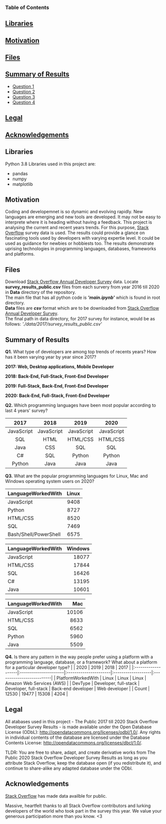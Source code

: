 

### Table of Contents

## [Libraries](#lib)

## [Motivation](#motiv)

## [Files](#fil)

## [Summary of Results](#summary)

 - [Question 1](#q1)
 - [Question 2](#q2)
 - [Question 3](#q3)
 - [Question 4](#q4)
 
 ## [Legal](#leg)

## [Acknowledgements](#ack)

## Libraries <a name="lib"></a>

Python 3.8 Libraries used in this project are:  

- pandas
- numpy 
- matplotlib 


## Motivation <a name="motiv"></a>

Coding and developemnet is so dynamic and evolving rapidly. New languages are emerging and new tools are developed. It may not be easy to interprete where it is heading without having a feedback. This project is analysing the current and recent years trends. For this purpose, [Stack Overflow](https://insights.stackoverflow.com/survey) survey data is used. The results could provide a glance on fascinating tools used by developers with varying expertie level. It could be used as guidance for newbies or hobbiests too. The results demonstrate uprising technologies in programming languages, databases, frameworks and platforms.

## Files<a name="fil"></a>

Download [Stack Overflow Annual Developer Survey](https://insights.stackoverflow.com/survey) data. Locate __survey_results_public.csv__ files from each survery from year 2016 till 2020 in __Data__ directory of the repository.<br/>
The main file that has all python code is **_'main.ipynb'_** which is found in root directory.<br/>
__Data__ files are __*csv*__ format which are to be downloaded from [Stack Overflow Annual Developer Survey](https://insights.stackoverflow.com/survey).<br/>
The final path in data directory, for 2017 survey for instance, would be as follows:
_'./data/2017/survey_results_public.csv'_<br/>


## Summary of Results <a name="summary"></a>

**Q1.** What type of developers are among top trends of recents years? How has it been varying year by year since 2017?
<a name="q1"></a>

__2017: Web, Desktop applications, Mobile Developer__

__2018: Back-End, Full-Stack, Front-End Developer__

__2019: Full-Stack, Back-End, Front-End Developer__

__2020: Back-End, Full-Stack, Front-End Developer__


**Q2.** Which programming languages have been most popular according to last 4 years' survey?
<a name="q2"></a>

|2017        |  2018     | 2019     | 2020     |
|:----------:|:---------:|:--------:|:--------:|
| JavaScript |JavaScript |JavaScript|JavaScript|
| SQL        |HTML       |HTML/CSS  |HTML/CSS  |
| Java       |CSS        |SQL       |SQL       |
| C#         |SQL        |Python    |Python    |
| Python     |Java       |Java      |Java      |

**Q3.** What are the popular programming languages for Linux, Mac and Windows operating system users on 2020?
<a name="q3"></a>

| LanguageWorkedWith    |   Linux |
|:----------------------|--------:|
| JavaScript            |    9408 |
| Python                |    8727 |
| HTML/CSS              |    8520 |
| SQL                   |    7469 |
| Bash/Shell/PowerShell |    6575 |


| LanguageWorkedWith   |   Windows |
|:---------------------|----------:|
| JavaScript           |     18077 |
| HTML/CSS             |     17844 |
| SQL                  |     16426 |
| C#                   |     13195 |
| Java                 |     10601 |


| LanguageWorkedWith   |   Mac |
|:---------------------|------:|
| JavaScript           | 10106 |
| HTML/CSS             |  8633 |
| SQL                  |  6562 |
| Python               |  5960 |
| Java                 |  5509 |

**Q4.** Is there any pattern in the way people prefer using a platform with a programming language, database, or a framework? What
   about a platform for a particular developer type?
<a name="q4"></a>
   |                    | 2020                  | 2019                  | 2018               | 2017                      |
|:-------------------|:----------------------|:----------------------|:-------------------|:--------------------------|
| PlatformWorkedWith | Linux                 | Linux                 | Linux              | Amazon Web Services (AWS) |
| DevType            | Developer, full-stack | Developer, full-stack | Back-end developer | Web developer             |
| Count              | 12530                 | 19477                 | 15308              | 4204                      |



## Legal <a name="leg"></a>

All atabases used in this project - The Public 2017 till 2020 Stack Overflow Developer Survey Results - is made available under the Open Database License (ODbL): http://opendatacommons.org/licenses/odbl/1.0/. Any rights in individual contents of the database are licensed under the Database Contents License: http://opendatacommons.org/licenses/dbcl/1.0/.

TLDR: You are free to share, adapt, and create derivative works from The Public 2020 Stack Overflow Developer Survey Results as long as you attribute Stack Overflow, keep the database open (if you redistribute it), and continue to share-alike any adapted database under the ODbl.

## Acknowledgements <a name="ack"></a>

[Stack Overflow](https://insights.stackoverflow.com/survey) has made data availble for public.

Massive, heartfelt thanks to all Stack Overflow contributors and lurking developers of the world who took part in the survey this year. We value your generous participation more than you know. <3
